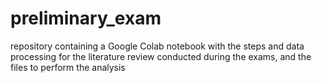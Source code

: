 # preliminary_exam
repository containing a Google Colab notebook with the steps and data processing for the literature review conducted during the exams, and the files to perform the analysis
